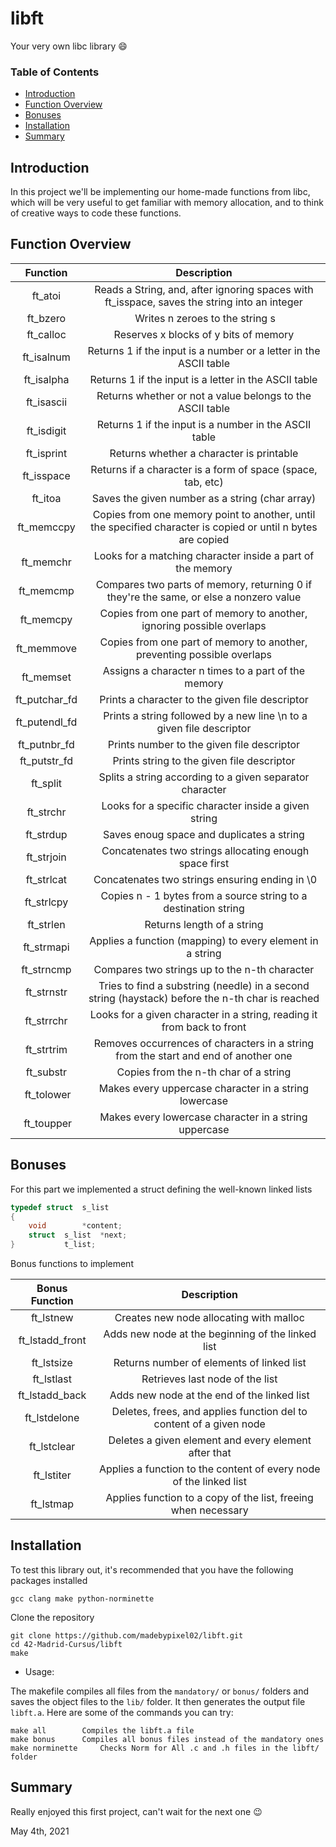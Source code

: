 # libft
Your very own libc library :smile:

### Table of Contents
* [Introduction](#introduction)
* [Function Overview](#function-overview)
* [Bonuses](#bonuses)
* [Installation](#installation)
* [Summary](#summary)

## Introduction
In this project we'll be implementing our home-made functions from libc, which will be very useful to get familiar with memory allocation, and to think of creative ways to code these functions.

## Function Overview

| Function | Description |
| :------: | :---------: |
| ft_atoi | Reads a String, and, after ignoring spaces with ft_isspace, saves the string into an integer |
| ft_bzero | Writes n zeroes to the string s |
| ft_calloc | Reserves x blocks of y bits of memory |
| ft_isalnum | Returns 1 if the input is a number or a letter in the ASCII table |
| ft_isalpha | Returns 1 if the input is a letter in the ASCII table |
| ft_isascii | Returns whether or not a value belongs to the ASCII table |
| ft_isdigit | Returns 1 if the input is a number in the ASCII table |
| ft_isprint | Returns whether a character is printable |
| ft_isspace | Returns if a character is a form of space (space, tab, etc) |
| ft_itoa | Saves the given number as a string (char array) |
| ft_memccpy | Copies from one memory point to another, until the specified character is copied or until n bytes are copied |
| ft_memchr | Looks for a matching character inside a part of the memory |
| ft_memcmp | Compares two parts of memory, returning 0 if they're the same, or else a nonzero value |
| ft_memcpy | Copies from one part of memory to another, ignoring possible overlaps |
| ft_memmove | Copies from one part of memory to another, preventing possible overlaps |
| ft_memset | Assigns a character n times to a part of the memory |
| ft_putchar_fd | Prints a character to the given file descriptor |
| ft_putendl_fd | Prints a string followed by a new line \n to a given file descriptor |
| ft_putnbr_fd | Prints number to the given file descriptor |
| ft_putstr_fd | Prints string to the given file descriptor |
| ft_split | Splits a string according to a given separator character |
| ft_strchr | Looks for a specific character inside a given string |
| ft_strdup | Saves enoug space and duplicates a string |
| ft_strjoin | Concatenates two strings allocating enough space first |
| ft_strlcat | Concatenates two strings ensuring ending in \0 |
| ft_strlcpy | Copies n - 1 bytes from a source string to a destination string |
| ft_strlen | Returns length of a string |
| ft_strmapi | Applies a function (mapping) to every element in a string |
| ft_strncmp | Compares two strings up to the n-th character |
| ft_strnstr | Tries to find a substring (needle) in a second string (haystack) before the n-th char is reached |
| ft_strrchr | Looks for a given character in a string, reading it from back to front |
| ft_strtrim | Removes occurrences of characters in a string from the start and end of another one |
| ft_substr | Copies from the n-th char of a string |
| ft_tolower | Makes every uppercase character in a string lowercase |
| ft_toupper | Makes every lowercase character in a string uppercase |

## Bonuses
For this part we implemented a struct defining the well-known linked lists
```C
typedef	struct	s_list
{
	void		*content;
	struct	s_list	*next;
}			t_list;
```

Bonus functions to implement

| Bonus Function | Description |
| :------------: | :---------: |
| ft_lstnew | Creates new node allocating with malloc |
| ft_lstadd_front | Adds new node at the beginning of the linked list |
| ft_lstsize | Returns number of elements of linked list |
| ft_lstlast | Retrieves last node of the list |
| ft_lstadd_back | Adds new node at the end of the linked list |
| ft_lstdelone | Deletes, frees, and applies function del to content of a given node |
| ft_lstclear | Deletes a given element and every element after that |
| ft_lstiter | Applies a function to the content of every node of the linked list |
| ft_lstmap | Applies function to a copy of the list, freeing when necessary |

## Installation
To test this library out, it's recommended that you have the following packages installed
```
gcc clang make python-norminette
```

Clone the repository
```shell
git clone https://github.com/madebypixel02/libft.git
cd 42-Madrid-Cursus/libft
make
```

* Usage:

The makefile compiles all files from the ``mandatory/`` or ``bonus/`` folders and saves the object files to the ``lib/`` folder. It then generates the output file ``libft.a``. Here are some of the commands you can try:

```
make all		Compiles the libft.a file
make bonus		Compiles all bonus files instead of the mandatory ones
make norminette		Checks Norm for All .c and .h files in the libft/ folder	
```

## Summary
Really enjoyed this first project, can't wait for the next one :wink:

May 4th, 2021
